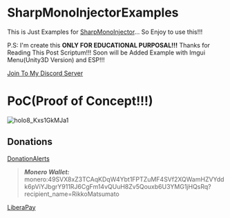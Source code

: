 # SharpMonoInjectorExamples
This is Just Examples for [SharpMonoInjector](https://github.com/RikkoMatsumatoOfficial/SharpMonoInjector)... So Enjoy to use this!!!

P.S: I'm create this **ONLY FOR EDUCATIONAL PURPOSAL!!!** Thanks for Reading This Post Scriptum!!! Soon will be Added Example with Imgui Menu(Unity3D Version) and ESP!!!

[Join To My Discord Server](https://discord.gg/U2P5Hrcq9C)

# PoC(Proof of Concept!!!)

![holo8_Kxs1GkMJa1](https://github.com/user-attachments/assets/382422ea-dc8e-4541-9b6b-ad8a60e600a1)


## Donations

[DonationAlerts](https://donationalerts.com/r/rikkomatsumato)

> **_Monero Wallet:_** 
> monero:49SVX8xZ3TCAqKDqW4Ybt1FPTZuMF4SVf2XQWamHZVYddk6pViYJbgrY911RJ6CgFm14vQUuH8Zv5Qouxb6U3YMG1jHQsRq?recipient_name=RikkoMatsumato

[LiberaPay](https://liberapay.com/RikkoMatsumatoOfficial/donate)
